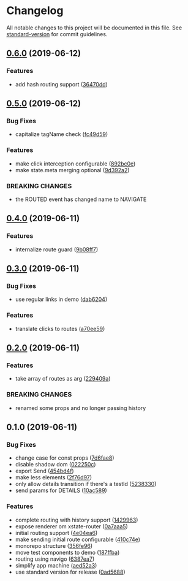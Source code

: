 # Changelog

All notable changes to this project will be documented in this file. See [standard-version](https://github.com/conventional-changelog/standard-version) for commit guidelines.

## [0.6.0](https://github.com/mikaelkaron/stencil-xstate-router/compare/v0.5.0...v0.6.0) (2019-06-12)


### Features

* add hash routing support ([36470dd](https://github.com/mikaelkaron/stencil-xstate-router/commit/36470dd))



## [0.5.0](https://github.com/mikaelkaron/stencil-xstate-router/compare/v0.4.0...v0.5.0) (2019-06-12)


### Bug Fixes

* capitalize tagName check ([fc49d59](https://github.com/mikaelkaron/stencil-xstate-router/commit/fc49d59))


### Features

* make click interception configurable ([892bc0e](https://github.com/mikaelkaron/stencil-xstate-router/commit/892bc0e))
* make state.meta merging optional ([9d392a2](https://github.com/mikaelkaron/stencil-xstate-router/commit/9d392a2))


### BREAKING CHANGES

* the ROUTED event has changed name to NAVIGATE



## [0.4.0](https://github.com/mikaelkaron/stencil-xstate-router/compare/v0.3.0...v0.4.0) (2019-06-11)


### Features

* internalize route guard ([9b08ff7](https://github.com/mikaelkaron/stencil-xstate-router/commit/9b08ff7))



## [0.3.0](https://github.com/mikaelkaron/stencil-xstate-router/compare/v0.2.0...v0.3.0) (2019-06-11)


### Bug Fixes

* use regular links in demo ([dab6204](https://github.com/mikaelkaron/stencil-xstate-router/commit/dab6204))


### Features

* translate clicks to routes ([a70ee59](https://github.com/mikaelkaron/stencil-xstate-router/commit/a70ee59))



## [0.2.0](https://github.com/mikaelkaron/stencil-xstate-router/compare/v0.1.0...v0.2.0) (2019-06-11)


### Features

* take array of routes as arg ([229409a](https://github.com/mikaelkaron/stencil-xstate-router/commit/229409a))


### BREAKING CHANGES

* renamed some props and no longer passing history



## 0.1.0 (2019-06-11)


### Bug Fixes

* change case for const props ([7d6fae8](https://github.com/mikaelkaron/stencil-xstate-router/commit/7d6fae8))
* disable shadow dom ([022250c](https://github.com/mikaelkaron/stencil-xstate-router/commit/022250c))
* export Send ([454bd4f](https://github.com/mikaelkaron/stencil-xstate-router/commit/454bd4f))
* make less elements ([2f76d97](https://github.com/mikaelkaron/stencil-xstate-router/commit/2f76d97))
* only allow details transition if there's a testId ([5238330](https://github.com/mikaelkaron/stencil-xstate-router/commit/5238330))
* send params for DETAILS ([10ac589](https://github.com/mikaelkaron/stencil-xstate-router/commit/10ac589))


### Features

* complete routing with history support ([1429963](https://github.com/mikaelkaron/stencil-xstate-router/commit/1429963))
* expose renderer om xstate-router ([0a7aaa5](https://github.com/mikaelkaron/stencil-xstate-router/commit/0a7aaa5))
* initial routing support ([4e04ea6](https://github.com/mikaelkaron/stencil-xstate-router/commit/4e04ea6))
* make sending initial route configurable ([410c74e](https://github.com/mikaelkaron/stencil-xstate-router/commit/410c74e))
* monorepo structure ([356fe96](https://github.com/mikaelkaron/stencil-xstate-router/commit/356fe96))
* move test components to demo ([187ffba](https://github.com/mikaelkaron/stencil-xstate-router/commit/187ffba))
* routing using navigo ([6387ea7](https://github.com/mikaelkaron/stencil-xstate-router/commit/6387ea7))
* simplify app machine ([aed52a3](https://github.com/mikaelkaron/stencil-xstate-router/commit/aed52a3))
* use standard version for release ([0ad5688](https://github.com/mikaelkaron/stencil-xstate-router/commit/0ad5688))
